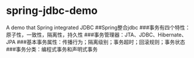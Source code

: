 # spring-jdbc-demo
A demo that Spring integrated JDBC
##Spring整合jdbc
###事务有四个特性：原子性，一致性，隔离性，持久性
###事务管理器：JTA、JDBC、Hibernate、JPA
###基本事务属性：传播行为；隔离级别；事务超时；回滚规则；事务状态
###事务分类：编程式事务和声明式事务

